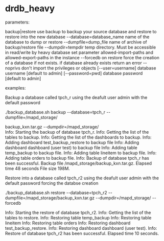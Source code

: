 # drdb_heavy

parameters:

backup|restore              use backup to backup your source database and restore to restore into
                            the new database
--database=database_name    name of the database to dump or restore
--dumpfile=dump_file        name of archive of backup/restore file
--dumpdir=tempdir           temp directory. Must be accessible in read/write by heavy database
                            set parameter allowed-import-paths and allowed-export-paths in the
                            instance
--forcedb                   on restore force the creation of a database if not exists.
                            if database already exists return an error
--noprivs                   don't import the privileges or objects
[--user=username]           database username [default to admin]
[--password=pwd]            database password [default to admin]

examples:

Backup a database called tpch_r using the deafult user admin with the default password

./backup_database.sh backup --database=tpch_r --dumpfile=/mapd_storage/

backup_kxn.tar.gz --dumpdir=/mapd_storage/  
Info: Starting the backup of database tpch_r.
Info: Getting the list of the tables to backup.
Info: Getting the list of the dashboards to backup.
Info: Adding dashboard test_backup_restore to backup file
Info: Adding dashboard dashboard (user test) to backup file
Info: Adding table temp_backup to backup file.
Info: Adding table lineitem to backup file.
Info: Adding table orders to backup file.
Info: Backup of database tpch_r has been successful.
      Backup file /mapd_storage/backup_kxn.tar.gz.
      Elapsed time 48 seconds
      File size 198M.

Restore into a database called tpch_r2 using the deafult user admin with the default password forcing the databse creation

./backup_database.sh restore --database=tpch_r2 --dumpfile=/mapd_storage/backup_kxn.tar.gz --dumpdir=/mapd_storage/  --forcedb 

Info: Starting the restore of database tpch_r2.
Info: Getting the list of the tables to restore.
Info: Restoring table temp_backup
Info: Restoring table lineitem
Info: Restoring table orders
Info: Restoring dashboard test_backup_restore.
Info: Restoring dashboard dashboard (user test).
Info: Restore of database tpch_r2 has been successful.
      Elapsed time 10 seconds.
